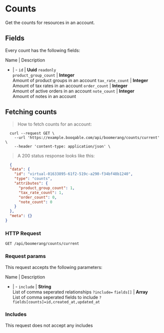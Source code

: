 # Counts

Get the counts for resources in an account.

## Fields
Every count has the following fields:

Name | Description
- | -
`id` | **Uuid** `readonly`<br>
`product_group_count` | **Integer** <br>Amount of product groups in an account
`tax_rate_count` | **Integer** <br>Amount of tax rates in an account
`order_count` | **Integer** <br>Amount of active orders in an account
`note_count` | **Integer** <br>Amount of notes in an account


## Fetching counts



> How to fetch counts for an account:

```shell
  curl --request GET \
    --url 'https://example.booqable.com/api/boomerang/counts/current' \
    --header 'content-type: application/json' \
```

> A 200 status response looks like this:

```json
  {
  "data": {
    "id": "virtual-01633895-61f2-519c-a290-f34bf48b1240",
    "type": "counts",
    "attributes": {
      "product_group_count": 1,
      "tax_rate_count": 1,
      "order_count": 0,
      "note_count": 0
    }
  },
  "meta": {}
}
```

### HTTP Request

`GET /api/boomerang/counts/current`

### Request params

This request accepts the following parameters:

Name | Description
- | -
`include` | **String** <br>List of comma seperated relationships `?include=`
`fields[]` | **Array** <br>List of comma seperated fields to include `?fields[counts]=id,created_at,updated_at`


### Includes

This request does not accept any includes